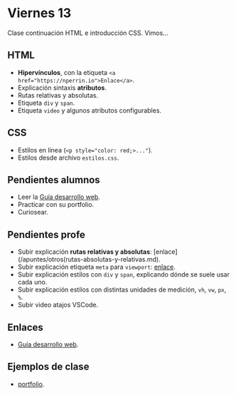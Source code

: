 # Viernes 13

Clase continuación HTML e introducción CSS. Vimos...

## HTML

- **Hipervínculos**, con la etiqueta `<a href="https://nperrin.io">Enlace</a>`.
- Explicación sintaxis **atributos**.
- Rutas relativas y absolutas.
- Etiqueta `div` y `span`.
- Etiqueta `video` y algunos atributos configurables.

## CSS

- Estilos en línea (`<p style="color: red;>..."`).
- Estilos desde archivo `estilos.css`.

## Pendientes alumnos

- Leer la [Guía desarrollo web](/apuntes/front/desarrollo-web.md).
- Practicar con su portfolio.
- Curiosear.

## Pendientes profe

- Subir explicación **rutas relativas y absolutas**: [enlace](/apuntes/otros(rutas-absolutas-y-relativas.md).
- Subir explicación etiqueta `meta` para `viewport`: [enlace](/apuntes/otros/vscode-meta-elementos-defecto.md).
- Subir explicación estilos con `div` y `span`, explicando dónde se suele usar cada uno.
- Subir explicación estilos con distintas unidades de medición, `vh`, `vw`, `px`, `%`.
- Subir video atajos VSCode.

## Enlaces

- [Guía desarrollo web](/apuntes/front/desarrollo-web.md).

## Ejemplos de clase

- [portfolio](https://github.com/NormanPerrin/ejemplos-desarrollo-web/tree/master/html/portfolio).
